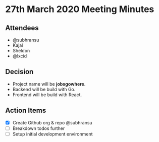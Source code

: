# 27th March 2020 Meeting Minutes

## Attendees

- @subhransu
- Kajal
- Sheldon
- @lxcid

## Decision

- Project name will be **jobsgowhere**.
- Backend will be build with Go.
- Frontend will be build with React.

## Action Items

- [x] Create Github org & repo @subhransu
- [ ] Breakdown todos further
- [ ] Setup initial development environment
